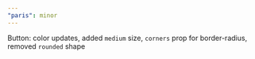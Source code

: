 ```yaml
---
"paris": minor
---
```


Button: color updates, added `medium` size, `corners` prop for border-radius, removed `rounded` shape
